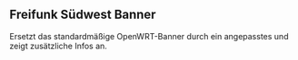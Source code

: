  Freifunk Südwest Banner
-------------------------

 Ersetzt das standardmäßige OpenWRT-Banner durch ein angepasstes
 und zeigt zusätzliche Infos an.
 
